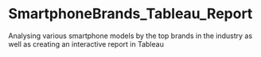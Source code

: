 # SmartphoneBrands_Tableau_Report
Analysing various smartphone models by the top brands in the industry as well as creating an interactive report in Tableau
